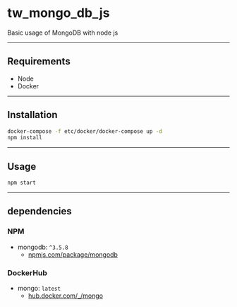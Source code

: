# tw_mongo_db_js

Basic usage of MongoDB with node js

------
## Requirements

- Node
- Docker

------
## Installation

```bash
docker-compose -f etc/docker/docker-compose up -d
npm install
```

------
## Usage

```bash
npm start
```

------
## dependencies

### NPM

- mongodb: `^3.5.8`
  - [npmjs.com/package/mongodb](https://www.npmjs.com/package/mongodb)

### DockerHub

- mongo: `latest`
  - [hub.docker.com/_/mongo](https://hub.docker.com/_/mongo)